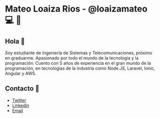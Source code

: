 # Mateo Loaiza Rios - @loaizamateo 💻 📡

## Hola 👋

Soy estudiante de Ingeniería de Sistemas y Telecomunicaciones, próximo en graduarme. Apasionado por todo el mundo de la tecnología y la programación. Cuento con 5 años de experiencia en el gran mundo de la programación, en tecnologías de la industria como Node.JS, Laravel, Ionic, Angular y AWS.

## Contacto 📲

- [Twitter](https://twitter.com/loaizamateo)
- [Linkedin](https://www.linkedin.com/in/mateo-loaiza-rios/)
- [Email](mateoloaiza1227@gmail.com)
